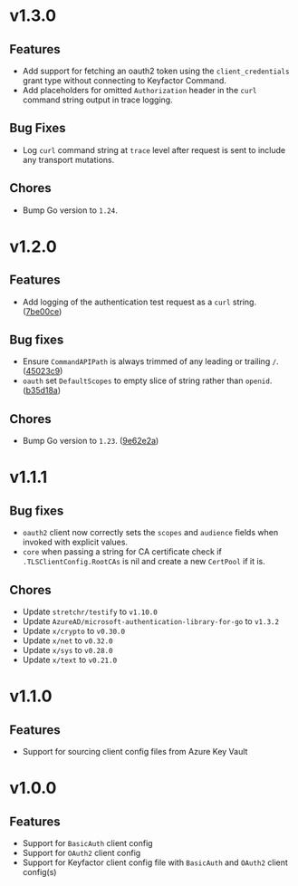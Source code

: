 # v1.3.0

## Features
- Add support for fetching an oauth2 token using the `client_credentials` grant type without connecting to Keyfactor Command.
- Add placeholders for omitted `Authorization` header in the `curl` command string output in trace logging.

## Bug Fixes
- Log `curl` command string at `trace` level after request is sent to include any transport mutations.

## Chores
- Bump Go version to `1.24`.

# v1.2.0

## Features
- Add logging of the authentication test request as a `curl` string. ([7be00ce](https://github.com/Keyfactor/keyfactor-auth-client-go/commit/7be00ce82b6dd7880449e6585590ec702992a388))

## Bug fixes
- Ensure `CommandAPIPath` is always trimmed of any leading or trailing `/`. ([45023c9](https://github.com/Keyfactor/keyfactor-auth-client-go/commit/45023c94e9be0ae9b307f38af972bbc0b40998d4))
- `oauth` set `DefaultScopes` to empty slice of string rather than `openid`. ([b35d18a](https://github.com/Keyfactor/keyfactor-auth-client-go/commit/b35d18a19430692e65e98623fbfd7300f449bec8))

## Chores
- Bump Go version to `1.23`. ([9e62e2a](https://github.com/Keyfactor/keyfactor-auth-client-go/commit/9e62e2ab3a5c8ea0883df5a5902eaa91f2776f23))

# v1.1.1

## Bug fixes
- `oauth2` client now correctly sets the `scopes` and `audience` fields when invoked with explicit values.
- `core` when passing a string for CA certificate check if `.TLSClientConfig.RootCAs` is nil and create a new `CertPool` if it is.

## Chores
- Update `stretchr/testify` to `v1.10.0`  
- Update `AzureAD/microsoft-authentication-library-for-go` to `v1.3.2`  
- Update `x/crypto` to `v0.30.0`  
- Update `x/net` to `v0.32.0`  
- Update `x/sys` to `v0.28.0`  
- Update `x/text` to `v0.21.0`

# v1.1.0

## Features
- Support for sourcing client config files from Azure Key Vault

# v1.0.0

## Features
- Support for `BasicAuth` client config
- Support for `OAuth2` client config
- Support for Keyfactor client config file with `BasicAuth` and `OAuth2` client config(s)